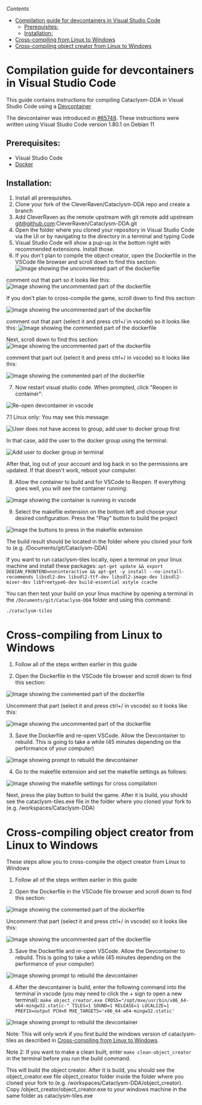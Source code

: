 <!-- START doctoc generated TOC please keep comment here to allow auto update -->
<!-- DON'T EDIT THIS SECTION, INSTEAD RE-RUN doctoc TO UPDATE -->
*Contents*

- [Compilation guide for devcontainers in Visual Studio Code](#compilation-guide-for-devcontainers-in-visual-studio-code)
  - [Prerequisites:](#prerequisites)
  - [Installation:](#installation)
- [Cross-compiling from Linux to Windows](#cross-compiling-from-linux-to-windows)
- [Cross-compiling object creator from Linux to Windows](#cross-compiling-object-creator-from-linux-to-windows)

<!-- END doctoc generated TOC please keep comment here to allow auto update -->

# Compilation guide for devcontainers in Visual Studio Code

This guide contains instructions for compiling Cataclysm-DDA in Visual Studio Code using a [Devcontainer](https://code.visualstudio.com/learn/develop-cloud/containers)

The devcontainer was introduced in [#65748](https://github.com/CleverRaven/Cataclysm-DDA/pull/65748). These instructions were written using Visual Studio Code version 1.80.1 on Debian 11

## Prerequisites:

* Visual Studio Code
* [Docker](https://docs.docker.com/engine/install/)


## Installation:

1. Install all prerequisites.
2. Clone your fork of the CleverRaven/Cataclysm-DDA repo and create a branch
3. Add CleverRaven as the remote upstream with git remote add upstream git@github.com:CleverRaven/Cataclysm-DDA.git
4. Open the folder where you cloned your repository in Visual Studio Code via the UI or by navigating to the directory in a terminal and typing Code
5. Visual Studio Code will show a pup-up in the bottom right with recommended extensions. Install those.
6. If you don't plan to compile the object creator, open the Dockerfile in the VSCode file browser and scroll down to find this section:
  ![Image showing the uncommented part of the dockerfile](../img/Devcontainer-Find-Uncommented-Linux-QT5-Libs.png)

  comment out that part so it looks like this:
  ![Image showing the uncommented part of the dockerfile](../img/Devcontainer-Commented-Out-Qt5-Linux-Libs.png)

If you don't plan to cross-compile the game, scroll down to find this section:

  ![Image showing the uncommented part of the dockerfile](../img/Devcontainer-Uncomment-Windows-Part-In-Dockerfile.png)

  comment out that part (select it and press ctrl+/ in vscode) so it looks like this:
  ![Image showing the commented part of the dockerfile](../img/Devcontainer-Find-Commented-Windows-Commands-In-Dockerfile.png)

Next, scroll down to find this section:
  ![Image showing the uncommented part of the dockerfile](../img/Devcontainer-Uncomment-QT5-Part-In-Dockerfile.png)
  
  comment that part out (select it and press ctrl+/ in vscode) so it looks like this:

  ![Image showing the commented part of the dockerfile](../img/Devcontainer-Find-Commented-QT5-Commands-In-Dockerfile.png)

  
7. Now restart visual studio code. When prompted, click "Reopen in container":
   
  ![Re-open devcontainer in vscode](../img/Devcontainer-Re-Open-In-Container.png)

  7.1 Linux only: You may see this message:
  
  ![User does not have access to group, add user to docker group first](../img/Devcontainer-User-Does-Not-Have-Access-Add-To-Group-First.png)
  
  In that case, add the user to the docker group using the terminal:
  
  ![Add user to docker group in terminal](../img/Devcontainer-Add-User-To-Docker-Group.png)

  After that, log out of your account and log back in so the permissions are updated. If that doesn't work, reboot your computer.

  
8. Allow the container to build and for VSCode to Reopen. If everything goes well, you will see the container running:

  ![Image showing the container is running in vscode](../img/Devcontainer-Running-Cataclysm-Devcontainer.png)


9. Select the makefile extension on the bottom left and choose your desired configuration. Press the "Play" button to build the project

  ![Image the buttons to press in the makefile extension](../img/Devcontainer-Make-File-Configs.png)


  
The build result should be located in the folder where you cloned your fork to (e.g. /Documents/git/Cataclysm-DDA)

If you want to run cataclysm-tiles locally, open a terminal on your linux machine and install these packages: `apt-get update && export DEBIAN_FRONTEND=noninteractive && apt-get -y install --no-install-recommends libsdl2-dev libsdl2-ttf-dev libsdl2-image-dev libsdl2-mixer-dev libfreetype6-dev build-essential astyle ccache`

You can then test your build on your linux machine by opening a terminal in the `/Documents/git/Cataclysm-DDA` folder and using this command:
```bash
./cataclysm-tiles
```



# Cross-compiling from Linux to Windows
1. Follow all of the steps written earlier in this guide

2. Open the Dockerfile in the VSCode file browser and scroll down to find this section:

  ![Image showing the commented part of the dockerfile](../img/Devcontainer-Find-Commented-Windows-Commands-In-Dockerfile.png)

  Uncomment that part (select it and press ctrl+/ in vscode) so it looks like this:
  
  ![Image showing the uncommented part of the dockerfile](../img/Devcontainer-Uncomment-Windows-Part-In-Dockerfile.png)

3. Save the Dockerfile and re-open VSCode. Allow the Devcontainer to rebuild. This is going to take a while (45 minutes depending on the performance of your computer)

  ![Image showing prompt to rebuild the devcontainer](../img/Devcontainer-Dockerfile-Changed-Prompt-Click-Rebuild.png)

4. Go to the makefile extension and set the makefile settings as follows:

  ![Image showing the makefile settings for cross compilation](../img/Devcontainer-Makefile-Settings-Crosscompile-Windows.png)
  
  Next, press the play button to build the game. After it is build, you should see the cataclysm-tiles.exe file in the folder where you cloned your fork to (e.g. /workspaces/Cataclysm-DDA)



# Cross-compiling object creator from Linux to Windows
These steps allow you to cross-compile the object creator from Linux to Windows

1. Follow all of the steps written earlier in this guide

2. Open the Dockerfile in the VSCode file browser and scroll down to find this section:

  ![Image showing the commented part of the dockerfile](../img/Devcontainer-Find-Commented-QT5-Commands-In-Dockerfile.png)

  Uncomment that part (select it and press ctrl+/ in vscode) so it looks like this:
  
  ![Image showing the uncommented part of the dockerfile](../img/Devcontainer-Uncomment-QT5-Part-In-Dockerfile.png)

3. Save the Dockerfile and re-open VSCode. Allow the Devcontainer to rebuild. This is going to take a while (45 minutes depending on the performance of your computer)

  ![Image showing prompt to rebuild the devcontainer](../img/Devcontainer-Dockerfile-Changed-Prompt-Click-Rebuild.png)

4. After the devcontainer is build, enter the following command into the terminal in vscode (you may need to click the + sign to open a new terminal): `make object_creator.exe CROSS="/opt/mxe/usr/bin/x86_64-w64-mingw32.static-" TILES=1 SOUND=1 RELEASE=1 LOCALIZE=1 PREFIX=output PCH=0 MXE_TARGETS='x86_64-w64-mingw32.static'`

  ![Image showing prompt to rebuild the devcontainer](../img/Devcontainer-Enter-Build-Command-Object-Creator-Terminal.png)

  Note: This will only work if you first build the windows version of cataclysm-tiles as described in [Cross-compiling from Linux to Windows](https://github.com/CleverRaven/Cataclysm-DDA/blob/master/doc/COMPILING/COMPILING-DEVCONTAINER.md#cross-compiling-from-linux-to-windows).

  Note 2: If you want to make a clean built, enter `make clean-object_creator` in the terminal before you run the build command.

  This will build the object creator. After it is build, you should see the object_creator.exe file object_creator folder inside the folder where you cloned your fork to (e.g. /workspaces/Cataclysm-DDA/object_creator). Copy /object_creator/object_creator.exe to your windows machine in the same folder as cataclysm-tiles.exe

